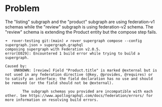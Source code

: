 # Problem
The "listing" subgraph and the "product" subgraph are using federation-v1 schemas while the "review" subgraph is using
federation-v2 schema. The "review" schema is extending the Product entity but the compose step fails.

```shell
➜  rover-testing git:(main) ✗ rover supergraph compose --config supergraph.json > supergraph.graphql
composing supergraph with Federation v2.0.5.
error[E029]: Encountered 1 build error while trying to build a supergraph.

Caused by:
    UNKNOWN: [review] Field "Product.title" is marked @external but is not used in any federation directive (@key, @provides, @requires) or to satisfy an interface; the field declaration has no use and should be removed (or the field should not be @external).
    
        The subgraph schemas you provided are incompatible with each other. See https://www.apollographql.com/docs/federation/errors/ for more information on resolving build errors.

```
